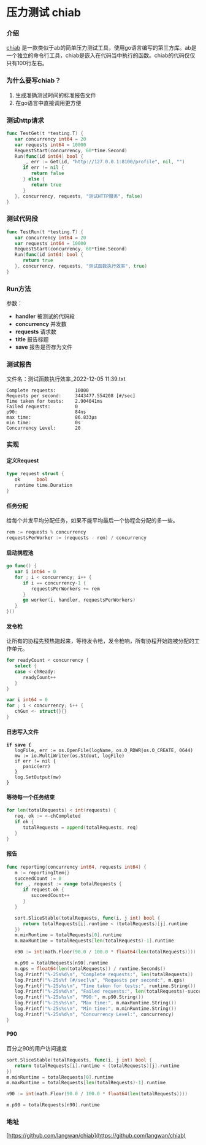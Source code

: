 # 压力测试 chiab

### 介绍

[chiab](https://github.com/langwan/chiab) 是一款类似于ab的简单压力测试工具，使用go语言编写的第三方库。ab是一个独立的命令行工具，chiab是嵌入在代码当中执行的函数。chiab的代码仅仅只有100行左右。

### 为什么要写chiab？

1. 生成准确测试时间的标准报告文件
2. 在go语言中直接调用更方便

### 测试http请求

```go
func TestGet(t *testing.T) {
   var concurrency int64 = 20
   var requests int64 = 10000
   RequestStart(concurrency, 60*time.Second)
   Run(func(id int64) bool {
      _, err := Get(id, "http://127.0.0.1:8100/profile", nil, "")
      if err != nil {
         return false
      } else {
         return true
      }
   }, concurrency, requests, "测试HTTP服务", false)
}
```

### 测试代码段

```go
func TestRun(t *testing.T) {
   var concurrency int64 = 20
   var requests int64 = 10000
   RequestStart(concurrency, 60*time.Second)
   Run(func(id int64) bool {
      return true
   }, concurrency, requests, "测试函数执行效率", true)
}
```

### Run方法

参数：

* **handler** 被测试的代码段
* **concurrency** 并发数
* **requests** 请求数
* **title** 报告标题
* **save** 报告是否存为文件

### 测试报告

文件名：测试函数执行效率\_2022-12-05 11:39.txt

```
Complete requests:       10000
Requests per second:     3443477.554208 [#/sec]
Time taken for tests:    2.904041ms
Failed requests:         0
p90:                     84ns
max time:                86.833µs
min time:                0s
Concurrency Level:       20
```

### 实现

#### 定义Request

```go
type request struct {
   ok      bool
   runtime time.Duration
}
```

#### 任务分配

给每个并发平均分配任务，如果不能平均最后一个协程会分配的多一些。

```go
rem := requests % concurrency
requestsPerWorker := (requests - rem) / concurrency
```

#### 启动携程池

```go
go func() {
   var i int64 = 0
   for ; i < concurrency; i++ {
      if i == concurrency-1 {
         requestsPerWorkers += rem
      }
      go worker(i, handler, requestsPerWorkers)
   }
}()
```

#### 发令枪

让所有的协程先预热跑起来，等待发令枪，发令枪响，所有协程开始跑被分配的工作单元。

```go
for readyCount < concurrency {
   select {
   case <-chReady:
      readyCount++
   }
}

var i int64 = 0
for ; i < concurrency; i++ {
   chGun <- struct{}{}
}
```

#### 日志写入文件

<pre class="language-go"><code class="lang-go"><strong>if save {
</strong>   logFile, err := os.OpenFile(logName, os.O_RDWR|os.O_CREATE, 0644)
   mw := io.MultiWriter(os.Stdout, logFile)
   if err != nil {
      panic(err)
   }
   log.SetOutput(mw)
}
</code></pre>

#### 等待每一个任务结束

```go
for len(totalRequests) < int(requests) {
   req, ok := <-chCompleted
   if ok {
      totalRequests = append(totalRequests, req)
   }
}
```

#### 报告

```go
func reporting(concurrency int64, requests int64) {
   m := reportingItem{}
   succeedCount := 0
   for _, request := range totalRequests {
      if request.ok {
         succeedCount++
      }
   }

   sort.SliceStable(totalRequests, func(i, j int) bool {
      return totalRequests[i].runtime < (totalRequests)[j].runtime
   })
   m.minRuntime = totalRequests[0].runtime
   m.maxRuntime = totalRequests[len(totalRequests)-1].runtime

   n90 := int(math.Floor(90.0 / 100.0 * float64(len(totalRequests))))

   m.p90 = totalRequests[n90].runtime
   m.qps = float64(len(totalRequests)) / runtime.Seconds()
   log.Printf("%-25s%d\n", "Complete requests:", len(totalRequests))
   log.Printf("%-25s%f [#/sec]\n", "Requests per second:", m.qps)
   log.Printf("%-25s%s\n", "Time taken for tests:", runtime.String())
   log.Printf("%-25s%d\n", "Failed requests:", len(totalRequests)-succeedCount)
   log.Printf("%-25s%s\n", "P90:", m.p90.String())
   log.Printf("%-25s%s\n", "Max time:", m.maxRuntime.String())
   log.Printf("%-25s%s\n", "Min time:", m.minRuntime.String())
   log.Printf("%-25s%d\n", "Concurrency Level:", concurrency)
}
```

#### P90

百分之90的用户访问速度

```go
sort.SliceStable(totalRequests, func(i, j int) bool {
   return totalRequests[i].runtime < (totalRequests)[j].runtime
})
m.minRuntime = totalRequests[0].runtime
m.maxRuntime = totalRequests[len(totalRequests)-1].runtime

n90 := int(math.Floor(90.0 / 100.0 * float64(len(totalRequests))))

m.p90 = totalRequests[n90].runtime
```

### 地址

[https://github.com/langwan/chiab](https://github.com/langwan/chiab)
